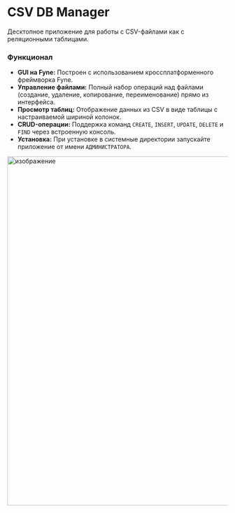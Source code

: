 # CSV DB Manager

Десктопное приложение для работы с CSV-файлами как с реляционными таблицами.

### Функционал

- **GUI на Fyne:** Построен с использованием кроссплатформенного фреймворка Fyne.
- **Управление файлами:** Полный набор операций над файлами (создание, удаление, копирование, переименование) прямо из интерфейса.
- **Просмотр таблиц:** Отображение данных из CSV в виде таблицы с настраиваемой шириной колонок.
- **CRUD-операции:** Поддержка команд `CREATE`, `INSERT`, `UPDATE`, `DELETE` и `FIND` через встроенную консоль.
- **Установка:** При установке в системные директории запускайте приложение от имени `АДМИНИСТРАТОРА`.
<img width="1275" height="798" alt="изображение" src="https://github.com/user-attachments/assets/82101d3d-d24d-451f-8c5b-b743784acb0f" />
